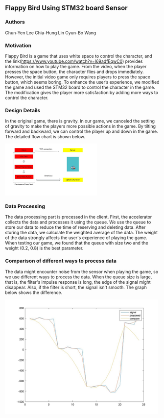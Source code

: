 ## Flappy Bird Using STM32 board Sensor

### Authors  
Chun-Yen Lee Chia-Hung Lin Cyun-Bo Wang
### Motivation

Flappy Bird is a game that uses white space to control the character, and the link(https://www.youtube.com/watch?v=I69adfEqwC0) provides information on how to play the game. 
From the video, when the player presses the space button, the character flies and drops immediately. 
However, the initial video game only requires players to press the space button, which seems boring. 
To enhance the user’s experience, we modified the game and used the STM32 board to control the character in the game. 
The modification gives the player more satisfaction by adding more ways to control the character.

### Design Details
In the original game, there is gravity. 
In our game, we canceled the setting of gravity to make the players more possible actions in the game. 
By tilting forward and backward, we can control the player up and down in the game. 
The detailed flow chart is shown below.

<img src="./fig/flow_chart.jpg" width="300">

### Data Processing
The data processing part is processed in the client. 
First, the accelerator collects the data and processes it using the queue. 
We use the queue to store our data to reduce the time of reserving and deleting data. 
After storing the data, we calculate the weighted average of the data. 
The weight of the data strongly affects the user's experience of playing the game. 
When testing our game, we found that the queue with size two and the weight (0.2, 0.8) is the best parameter.

### Comparison of different ways to process data
The data might encounter noise from the sensor when playing the game, so we use different ways to process the data. 
When the queue size is large, that is, the filter's impulse response is long, the edge of the signal might disappear. 
Also, if the filter is short, the signal isn't smooth. The graph below shows the difference.

<img src="./fig/filter.jpg" width="500">

